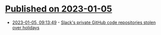 # [Published on 2023-01-05](index.md)

* [2023-01-05, 09:13:49](https://news.ycombinator.com/item?id=34257646) - [Slack's private GitHub code repositories stolen over holidays](https://www.bleepingcomputer.com/news/security/slacks-private-github-code-repositories-stolen-over-holidays/)
